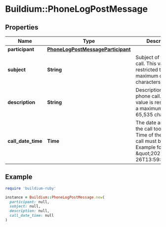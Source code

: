# Buildium::PhoneLogPostMessage

## Properties

| Name | Type | Description | Notes |
| ---- | ---- | ----------- | ----- |
| **participant** | [**PhoneLogPostMessageParticipant**](PhoneLogPostMessageParticipant.md) |  |  |
| **subject** | **String** | Subject of the phone call. This value is restricted to a maximum of 255 characters. |  |
| **description** | **String** | Description of the phone call. This value is restricted to a maximum of 65,535 characters. |  |
| **call_date_time** | **Time** | The date and time the call took place. Time of the phone call must be UTC. Example format: \&quot;2021-01-26T13:59:15Z\&quot; |  |

## Example

```ruby
require 'buildium-ruby'

instance = Buildium::PhoneLogPostMessage.new(
  participant: null,
  subject: null,
  description: null,
  call_date_time: null
)
```

